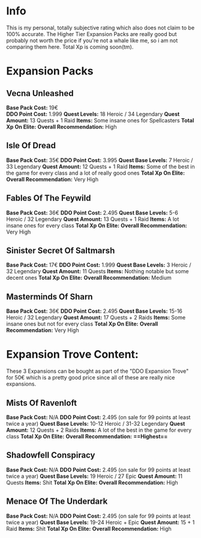 
# Info
This is my personal, totally subjective rating which also does not claim to be 100% accurate.
The Higher Tier Expansion Packs are really good but probably not worth the price if you're not a whale like me, so i am not comparing them here.
Total Xp is coming soon(tm).
# Expansion Packs
## Vecna Unleashed
**Base Pack Cost:** 19€ <br>
**DDO Point Cost:** 1.999
**Quest Levels:** 18 Heroic / 34 Legendary
**Quest Amount:** 13 Quests + 1 Raid
**Items:** Some insane ones for Spellcasters
**Total Xp On Elite:**
**Overall Recommendation:** High

## Isle Of Dread
**Base Pack Cost:** 35€
**DDO Point Cost:** 3.995
**Quest Base Levels:** 7 Heroic / 33 Legendary
**Quest Amount:** 12 Quests + 1 Raid
**Items:** Some of the best in the game for every class and a lot of really good ones
**Total Xp On Elite:**
**Overall Recommendation:** Very High


## Fables Of The Feywild
**Base Pack Cost:** 36€
**DDO Point Cost:** 2.495
**Quest Base Levels:** 5-6 Heroic / 32 Legendary
**Quest Amount:** 13 Quests + 1 Raid
**Items:** A lot insane ones for every class
**Total Xp On Elite:**
**Overall Recommendation:** Very High


## Sinister Secret Of Saltmarsh
**Base Pack Cost:** 17€
**DDO Point Cost:** 1.999
**Quest Base Levels:** 3 Heroic / 32 Legendary
**Quest Amount:** 11 Quests
**Items:** Nothing notable but some decent ones
**Total Xp On Elite:**
**Overall Recommendation:** Medium 


## Masterminds Of Sharn
**Base Pack Cost:** 36€
**DDO Point Cost:** 2.495
**Quest Base Levels:** 15-16 Heroic / 32 Legendary
**Quest Amount:** 17 Quests + 2 Raids
**Items:** Some insane ones but not for every class
**Total Xp On Elite:**
**Overall Recommendation:** Very High


# Expansion Trove Content:
These 3 Expansions can be bought as part of the "DDO Expansion Trove" for 50€ which is a pretty good price since all of these are really nice expansions.
## Mists Of Ravenloft
**Base Pack Cost:** N/A
**DDO Point Cost:** 2.495 (on sale for 99 points at least twice a year)
**Quest Base Levels:** 10-12 Heroic / 31-32 Legendary
**Quest Amount:** 12 Quests + 2 Raids
**Items:** A lot of the best in the game for every class
**Total Xp On Elite:**
**Overall Recommendation:** **==Highest==**

## Shadowfell Conspiracy
**Base Pack Cost:** N/A
**DDO Point Cost:** 2.495 (on sale for 99 points at least twice a year)
**Quest Base Levels:** 19 Heroic / 27 Epic
**Quest Amount:** 11 Quests
**Items:** Shit
**Total Xp On Elite:**
**Overall Recommendation:** High

## Menace Of The Underdark
**Base Pack Cost:** N/A
**DDO Point Cost:** 2.495 (on sale for 99 points at least twice a year)
**Quest Base Levels:** 19-24 Heroic + Epic
**Quest Amount:** 15 + 1 Raid
**Items:** Shit
**Total Xp On Elite:**
**Overall Recommendation:** High

